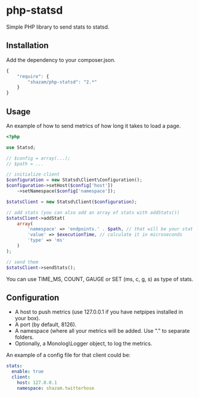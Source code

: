 # php-statsd
Simple PHP library to send stats to statsd.

Installation
------------
Add the dependency to your composer.json.

```javascript
{
    "require": {
        "shazam/php-statsd": "2.*"
    }
}
```

Usage
-----
An example of how to send metrics of how long it takes to load a page.

```php
<?php

use Statsd;

// $config = array(...);
// $path = ...

// initialize client
$configuration = new Statsd\Client\Configuration();
$configuration->setHost($config['host'])
    ->setNamespace($config['namespace']);

$statsClient = new Statsd\Client($configuration);

// add stats (you can also add an array of stats with addStats())
$statsClient->addStat(
    array(
        'namespace' => 'endpoints.' . $path, // that will be your stat namespace
        'value' => $executionTime, // calculate it in microseconds
        'type' => 'ms'
    )
);

// send them
$statsClient->sendStats();

```

You can use TIME_MS, COUNT, GAUGE or SET (ms, c, g, s) as type of stats.

Configuration
-------------
 * A host to push metrics (use 127.0.0.1 if you have netpipes installed in your box).
 * A port (by default, 8126).
 * A namespace (where all your metrics will be added. Use "." to separate folders.
 * Optionally, a Monolog\Logger object, to log the metrics.

An example of a config file for that client could be:

```yaml
stats:
  enable: true
  client:
    host: 127.0.0.1
    namespace: shazam.twitterhose
```
